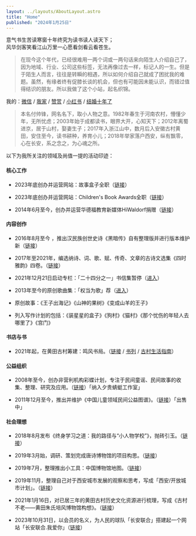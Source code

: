 ```yaml
---
layout: ../layouts/AboutLayout.astro
title: "Home"
published: "2024年1月25日"
---
```


<div class="flex items-center justify-center">
  <p>意气书生苦读寒窗十年终究为读书读人读天下；<br>风华剑客笑看江山万里一心愿看剑看云看苍生。</p>
</div>

> 在现今这个年代，已经很难用一两个词或一两句话来向陌生人介绍自己了，因为地域、行业、公司这些标签，无法再像过去一样，标记人的一生。但是于陌生人而言，往往是转瞬的相遇，所以如何介绍自己就成了困扰我的难题。虽然，有缘者终有促膝长谈的机会，但也有可能因未能认识，而错过值得结识的朋友。所以我做了这个小站，起名织锦。

我的：[微信](/assets/file/wechat.jpg) / [我家](http://cd.yanyoujin.com/famliy) / [赞赏](/assets/file/zanshang.jpg "赞赏") / [小红书](https://www.xiaohongshu.com/user/profile/640f1a990000000010025f7f) / [结婚十年了](/story/love "结婚十年了")
              
> 本名付帅锋，网名名下，取小人物之意。1982年春生于河南农村，懵懂少年，无所忧虑；2003年始于成都读书，眼界大开，心知天下；2012年离蜀进京，居于山村，娶妻生子；2017年入浙江山中，数月后入安徽古村黄田，安住至今，读书耕种，养育小儿；2018年举家落户西安，纵有飘零，心在长安，系之念之，为心魂之所。

以下为我所关注的领域及尚值一提的活动印迹：

#### 核心工作

- 2023年底创办并运营网站：故事盒子全职（[链接](http://gushihezi.com/ "故事盒子")）

- 2023年底创办并运营网站：Children's Book Awards全职（[链接](https://childrensbookawards.com/ "children's book awards")）

- 2014年6月至今，创办并运营华德福教育新媒体HiWaldorf捐赠（[链接](https://hiwaldorf.com/support "hiwaldorf")）

#### 内容创作

- 2016年8月至今 ，推出汉民族创世史诗《黑暗传》自有整理版并进行版本维护新（[链接](/story/darkness "黑暗传")）

- 2017年至2021年，编选纳诗、词、歌、赋、传奇、文章的古诗文选集《四时雅韵》四卷。（[链接](/story/sishiyayun "四时雅韵")）

- 2021年12月21日启动专栏：「二十四分之一」书信集暂停（[进入](/story/letters "书信集")）

- 2013年至今的原创歌曲集：「权当为歌」荐（[进入](/story/songs "权当为歌集")）

- 原创故事：《王子出海记》《山神的果树》《变成山羊的王子》

- 列入写作计划的包括：《装星星的盒子》《狗村》《猫村》《那个忧伤的年轻人去哪里了》《宫门》

#### 书店与书

- 2021年起，在黄田古村筹建：鸣风书局。（[链接](/story/mingfeng "鸣风书局") / [书列](/story/booktag) / [古村生活指南](/story/guide "古村生活指南")）

#### 公益组织

- 2008年至今，创办非营利机构彩蝶计划，专注于民间童谣、民间故事的收集、整理、研究及应用。（[链接](https://mp.weixin.qq.com/s/mFybJZJPtSJPpSyvEelHLw "彩蝶几乎")）「纳入夕贵蜻蜓工作室」

- 2011年12月至今，推出并维护《中国儿童领域民间公益图谱》。（[链接](http://tupu.yanyoujin.com/ "中国儿童领域民间公益图谱")）「出售中」

#### 社会理想

- 2018年8月发布《终身学习之道：我的路径与“小人物学校”》，抛砖引玉。（[链接](/story/school "小人物学校")）

- 2019年3月始，调研、策划完成唐诗博物馆的项目构思。（[链接](http://tangpoetrymuseum.com/ "唐诗博物馆")）

- 2019年7月，整理推出小工具：中国博物馆地图。（[链接](http://museum.yanyoujin.com/ "中国博物馆地图")）

- 2019年11月，整理自己对于西安城市发展的观察和思考，写成「西安/开放城市计划」。（[链接](/story/xian "西安开放城市计划")）

- 2021年1月16日，对已居三年的黄田古村历史文化资源进行梳理，写成《古村不老——黄田朱氏培风博物馆构想》。（[链接](/story/peifeng "黄田朱氏培风博物馆")）

- 2023年10月31日，以会员的名义，为人民的球队「长安联合」搭建起一个网站「长安联合.我爱你」（[链接](https://unionfc.com.cn/ "陕西长安联合足球俱乐部")）

